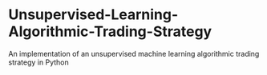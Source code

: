 # Unsupervised-Learning-Algorithmic-Trading-Strategy
An implementation of an unsupervised machine learning algorithmic trading strategy in Python
